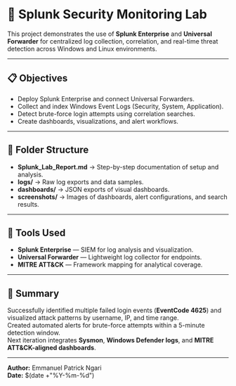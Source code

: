 # 🧩 Splunk Security Monitoring Lab

This project demonstrates the use of **Splunk Enterprise** and **Universal Forwarder** for centralized log collection, correlation, and real-time threat detection across Windows and Linux environments.

---

## 📋 Objectives
- Deploy Splunk Enterprise and connect Universal Forwarders.  
- Collect and index Windows Event Logs (Security, System, Application).  
- Detect brute-force login attempts using correlation searches.  
- Create dashboards, visualizations, and alert workflows.  

---

## 📂 Folder Structure
- **Splunk_Lab_Report.md** → Step-by-step documentation of setup and analysis.  
- **logs/** → Raw log exports and data samples.  
- **dashboards/** → JSON exports of visual dashboards.  
- **screenshots/** → Images of dashboards, alert configurations, and search results.  

---

## 🧩 Tools Used
- **Splunk Enterprise** — SIEM for log analysis and visualization.  
- **Universal Forwarder** — Lightweight log collector for endpoints.  
- **MITRE ATT&CK** — Framework mapping for analytical coverage.  

---

## 🧾 Summary
Successfully identified multiple failed login events (**EventCode 4625**) and visualized attack patterns by username, IP, and time range.  
Created automated alerts for brute-force attempts within a 5-minute detection window.  
Next iteration integrates **Sysmon**, **Windows Defender logs**, and **MITRE ATT&CK-aligned dashboards**.

---

**Author:** Emmanuel Patrick Ngari  
**Date:** $(date +"%Y-%m-%d")
